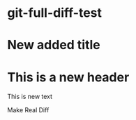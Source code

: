 # git-full-diff-test

# New added title



# This is a new header

This is new text

Make
Real
Diff
